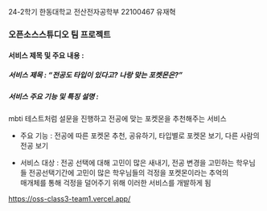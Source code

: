 24-2학기 
한동대학교 전산전자공학부 22100467 유재혁
### 오픈소스스튜디오 팀 프로젝트


#### 서비스 제목 및 주요 내용 :
	
 ##### 서비스 제목 : “전공도 타입이 있다고? 나랑 맞는 포켓몬은?”
	
 ##### 서비스 주요 기능 및 특징 설명 : 
	 	
   mbti 테스트처럼 설문을 진행하고 전공에 맞는 포켓몬을 추천해주는 서비스
  
   - 주요 기능 : 전공에 따른 포켓몬 추천, 
			    공유하기, 타입별로 포켓몬 보기, 다른 사람의 전공 보기
       
       
  - 서비스 대상 : 전공 선택에 대해 고민이 많은 새내기, 전공 변경을 고민하는 학우님들
		전공선택기간에 고민이 많은 학우님들의 걱정을 포켓몬이라는 추억의 	
		매개체를 통해 걱정을 덜어주기 위해 이러한 서비스를 개발하게 됨
		
 https://oss-class3-team1.vercel.app/
